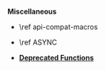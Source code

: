 <b>Miscellaneous</b>

- \ref api-compat-macros

- \ref ASYNC</td>

- <a href="./deprecated.html"><b>Deprecated Functions</b></a>